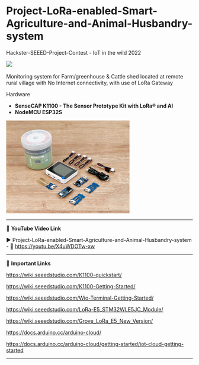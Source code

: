 # Project-LoRa-enabled-Smart-Agriculture-and-Animal-Husbandry-system
Hackster-SEEED-Project-Contest - IoT in the wild 2022  
  
<img src="/Images/IoT-in-the-wild.gif" height="250" >
  

Monitoring system for Farm/greenhouse & Cattle shed located at remote rural village with No Internet connectivity, with use of LoRa Gateway  


Hardware  
- **SenseCAP K1100 - The Sensor Prototype Kit with LoRa® and AI**  
- **NodeMCU ESP32S**  


<img src="/Images/SenseCap.jpg" height="250" >

------------------------------------------------------------------------------------------------------

📕 **YouTube Video Link**  

▶️ Project-LoRa-enabled-Smart-Agriculture-and-Animal-Husbandry-system - 🔗 https://youtu.be/X4uWDOTw-xw  

-------------------------------------------------------------------------------------------------------
📒 **Important Links**  
 
https://wiki.seeedstudio.com/K1100-quickstart/  

https://wiki.seeedstudio.com/K1100-Getting-Started/  

https://wiki.seeedstudio.com/Wio-Terminal-Getting-Started/  

https://wiki.seeedstudio.com/LoRa-E5_STM32WLE5JC_Module/  

https://wiki.seeedstudio.com/Grove_LoRa_E5_New_Version/  

https://docs.arduino.cc/arduino-cloud/  

https://docs.arduino.cc/arduino-cloud/getting-started/iot-cloud-getting-started  

------------------------------------------------------------------------------------------  

